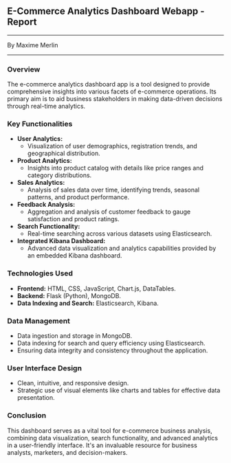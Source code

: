 ## **E-Commerce Analytics Dashboard Webapp - Report**
***
By Maxime Merlin
***

### **Overview**
The e-commerce analytics dashboard app is a tool designed to provide comprehensive insights into various facets of e-commerce operations. Its primary aim is to aid business stakeholders in making data-driven decisions through real-time analytics.

### **Key Functionalities**
- **User Analytics:** 
  - Visualization of user demographics, registration trends, and geographical distribution.
- **Product Analytics:** 
  - Insights into product catalog with details like price ranges and category distributions.
- **Sales Analytics:** 
  - Analysis of sales data over time, identifying trends, seasonal patterns, and product performance.
- **Feedback Analysis:** 
  - Aggregation and analysis of customer feedback to gauge satisfaction and product ratings.
- **Search Functionality:** 
  - Real-time searching across various datasets using Elasticsearch.
- **Integrated Kibana Dashboard:** 
  - Advanced data visualization and analytics capabilities provided by an embedded Kibana dashboard.

### **Technologies Used**
- **Frontend:** HTML, CSS, JavaScript, Chart.js, DataTables.
- **Backend:** Flask (Python), MongoDB.
- **Data Indexing and Search:** Elasticsearch, Kibana.

### **Data Management**
- Data ingestion and storage in MongoDB.
- Data indexing for search and query efficiency using Elasticsearch.
- Ensuring data integrity and consistency throughout the application.

### **User Interface Design**
- Clean, intuitive, and responsive design.
- Strategic use of visual elements like charts and tables for effective data presentation.

### **Conclusion**
This dashboard serves as a vital tool for e-commerce business analysis, combining data visualization, search functionality, and advanced analytics in a user-friendly interface. It's an invaluable resource for business analysts, marketers, and decision-makers.
